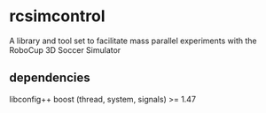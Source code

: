 rcsimcontrol
============

A library and tool set to facilitate mass parallel experiments with the RoboCup 3D Soccer Simulator

dependencies
------------

libconfig++
boost (thread, system, signals) >= 1.47
